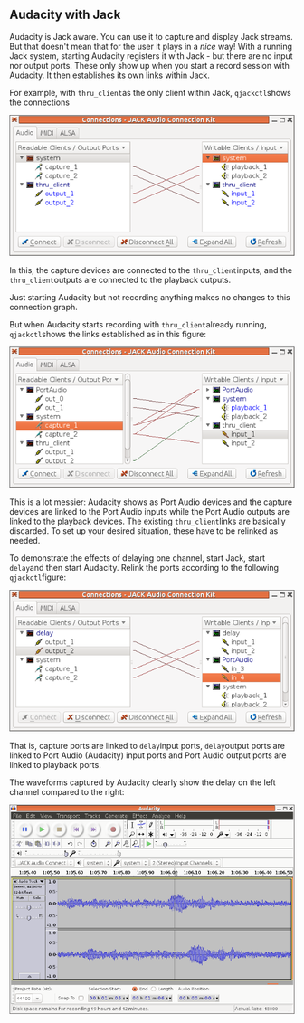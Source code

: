 
##  Audacity with Jack 


Audacity is Jack aware. You can use it to capture and display
      Jack streams. But that doesn't mean that for the user it plays
      in a _nice_ way! With a running Jack system, starting
      Audacity registers it with Jack - but there are no input nor
      output ports. These only show up when you start a record
      session with Audacity. It then establishes its own links
      within Jack.


For example, with `thru_client`as the only client
      within Jack, `qjackctl`shows the connections


![alt text](thru.png)


In this, the capture devices are connected to the `thru_client`inputs, and the `thru_client`outputs are connected to the playback outputs.


Just starting Audacity but not recording anything makes no
      changes to this connection graph.


But when Audacity starts recording with `thru_client`already running, `qjackctl`shows the links established as in this figure:


![alt text](audacity-thru.png)


This is a lot messier: Audacity shows as Port Audio devices
      and the capture devices are linked to the Port Audio inputs
      while the Port Audio outputs are linked to the playback
      devices.
      The existing `thru_client`links are basically
      discarded.
      To set up your desired situation,
      these have to be relinked as needed.


To demonstrate the effects of delaying one channel, start
      Jack, start `delay`and then start Audacity.
      Relink the ports according to the following `qjackctl`figure:


![alt text](jack-delay.png)


That is, capture ports are linked to `delay`input ports, `delay`output ports are linked
      to Port Audio (Audacity) input ports and Port Audio
      output ports are linked to playback ports.


The waveforms captured by Audacity clearly show the delay
      on the left channel compared to the right:


![alt text](audacity-delay.png)
